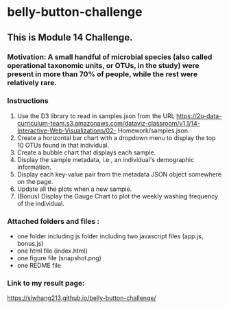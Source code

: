 # belly-button-challenge
## This is Module 14 Challenge. 

### Motivation: A small handful of microbial species (also called operational taxonomic units, or OTUs, in the study) were present in more than 70% of people, while the rest were relatively rare.
### Instructions
1. Use the D3 library to read in samples.json from the URL https://2u-data-curriculum-team.s3.amazonaws.com/dataviz-classroom/v1.1/14-Interactive-Web-Visualizations/02-
Homework/samples.json.
2. Create a horizontal bar chart with a dropdown menu to display the top 10 OTUs found in that individual.
3. Create a bubble chart that displays each sample.
4. Display the sample metadata, i.e., an individual's demographic information.
5. Display each key-value pair from the metadata JSON object somewhere on the page.
6. Update all the plots when a new sample.
7. (Bonus) Display the Gauge Chart to plot the weekly washing frequency of the individual.
  
### Attached folders and files :
* one folder including js folder including two javascript files (app.js, bonus.js)
* one html file (index.html) 
* one figure file (snapshot.png)
* one REDME file
  
### Link to my result page:
https://siwhang213.github.io/belly-button-challenge/

  
